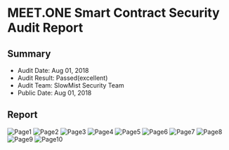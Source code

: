 # MEET.ONE Smart Contract Security Audit Report

## Summary

* Audit Date: Aug 01, 2018
* Audit Result: Passed(excellent)
* Audit Team: SlowMist Security Team
* Public Date: Aug 01, 2018

## Report

![Page1](report-images//0001.jpg)
![Page2](report-images//0002.jpg)
![Page3](report-images//0003.jpg)
![Page4](report-images//0004.jpg)
![Page5](report-images//0005.jpg)
![Page6](report-images//0006.jpg)
![Page7](report-images//0007.jpg)
![Page8](report-images//0008.jpg)
![Page9](report-images//0009.jpg)
![Page10](report-images//0010.jpg)
